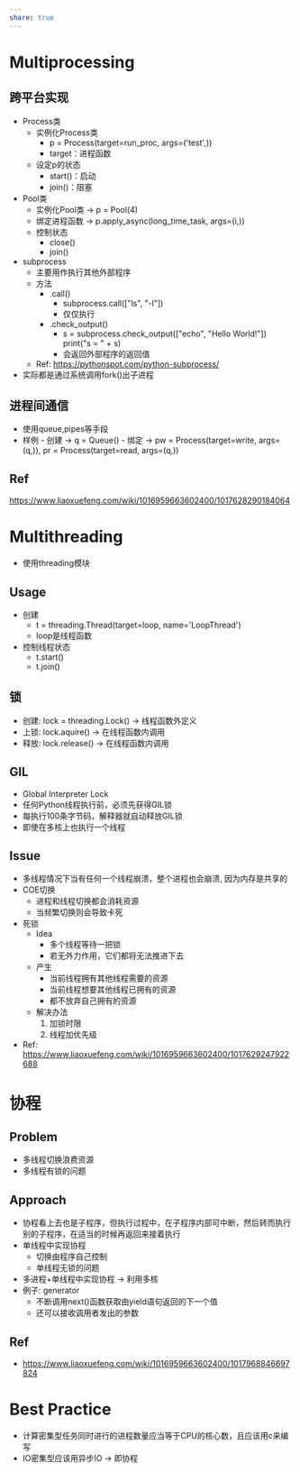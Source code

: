 ```yaml
---
share: true
---
```

# Multiprocessing

## 跨平台实现
- Process类
	- 实例化Process类
		- p = Process(target=run_proc, args=('test',))
		- target：进程函数
	- 设定p的状态
		- start()：启动
		- join()：阻塞
- Pool类
	- 实例化Pool类 → p = Pool(4)
	- 绑定进程函数 → p.apply_async(long_time_task, args=(i,))
	- 控制状态
		- close()
		- join()
- subprocess
	- 主要用作执行其他外部程序
	- 方法
		- .call()
			- subprocess.call(["ls", "-l"])
			- 仅仅执行
		- .check_output()
			- s = subprocess.check_output(["echo", "Hello World!"])
			   print("s = " + s)
			- 会返回外部程序的返回值
	- Ref: https://pythonspot.com/python-subprocess/
- 实际都是通过系统调用fork()出子进程
## 进程间通信
- 使用queue,pipes等手段
- 样例
		- 创建 → q = Queue()
		- 绑定 → pw = Process(target=write, args=(q,)), pr = Process(target=read, args=(q,))
## Ref
https://www.liaoxuefeng.com/wiki/1016959663602400/1017628290184064

# Multithreading
- 使用threading模块

## Usage
- 创建
	- t = threading.Thread(target=loop, name='LoopThread')
	- loop是线程函数
- 控制线程状态
	- t.start()
	- t.join()

## 锁
- 创建: lock = threading.Lock() → 线程函数外定义
- 上锁: lock.aquire() → 在线程函数内调用
- 释放: lock.release() → 在线程函数内调用

## GIL
- Global Interpreter Lock
- 任何Python线程执行前，必须先获得GIL锁
- 每执行100条字节码，解释器就自动释放GIL锁
- 即使在多核上也执行一个线程

## Issue
- 多线程情况下当有任何一个线程崩溃，整个进程也会崩溃, 因为内存是共享的
- COE切换
	- 进程和线程切换都会消耗资源
	- 当频繁切换则会导致卡死
- 死锁
	- Idea
		- 多个线程等待一把锁
		- 若无外力作用，它们都将无法推进下去
	- 产生
		- 当前线程拥有其他线程需要的资源
		- 当前线程想要其他线程已拥有的资源
		- 都不放弃自己拥有的资源
	- 解决办法
		1. 加锁时限
		2. 线程加优先级
- Ref: https://www.liaoxuefeng.com/wiki/1016959663602400/1017629247922688

# 协程
## Problem
- 多线程切换浪费资源
- 多线程有锁的问题

## Approach
- 协程看上去也是子程序，但执行过程中，在子程序内部可中断，然后转而执行别的子程序，在适当的时候再返回来接着执行
- 单线程中实现协程
	- 切换由程序自己控制
	- 单线程无锁的问题
- 多进程+单线程中实现协程 → 利用多核
- 例子: generator
	- 不断调用next()函数获取由yield语句返回的下一个值
	- 还可以接收调用者发出的参数
## Ref
- https://www.liaoxuefeng.com/wiki/1016959663602400/1017968846697824

# Best Practice
- 计算密集型任务同时进行的进程数量应当等于CPU的核心数，且应该用c来编写
- IO密集型应该用异步IO → 即协程
